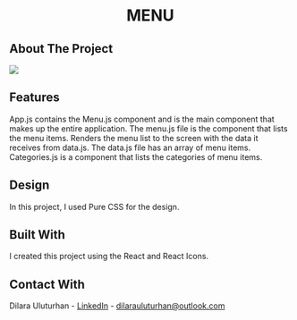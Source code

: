 <div align="center">
  <h1 align="center">MENU</h1>
</div>

## About The Project
![](https://github.com/dilarauluturhan/menu/assets/120499369/44faaa58-e4f2-4037-b344-335377aa501e)

## Features
App.js contains the Menu.js component and is the main component that makes up the entire application. The menu.js file is the component that lists the menu items. Renders the menu list to the screen with the data it receives from data.js. The data.js file has an array of menu items. Categories.js is a component that lists the categories of menu items.

## Design
In this project, I used Pure CSS for the design.

## Built With
I created this project using the React and React Icons.

## Contact With
Dilara Uluturhan - [LinkedIn](https://www.linkedin.com/in/dilarauluturhan/) - dilarauluturhan@outlook.com
